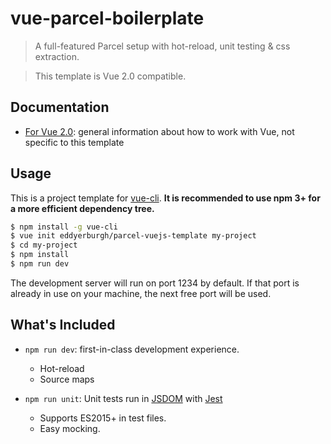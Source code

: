 # vue-parcel-boilerplate

> A full-featured Parcel setup with hot-reload, unit testing & css extraction.

> This template is Vue 2.0 compatible.

## Documentation

- [For Vue 2.0](http://vuejs.org/guide/): general information about how to work with Vue, not specific to this template

## Usage

This is a project template for [vue-cli](https://github.com/vuejs/vue-cli). **It is recommended to use npm 3+ for a more efficient dependency tree.**

``` bash
$ npm install -g vue-cli
$ vue init eddyerburgh/parcel-vuejs-template my-project
$ cd my-project
$ npm install
$ npm run dev
```

The development server will run on port 1234 by default. If that port is already in use on your machine, the next free port will be used.

## What's Included

- `npm run dev`: first-in-class development experience.
  - Hot-reload
  - Source maps

- `npm run unit`: Unit tests run in [JSDOM](https://github.com/tmpvar/jsdom) with [Jest](https://facebook.github.io/jest/)
  - Supports ES2015+ in test files.
  - Easy mocking.
